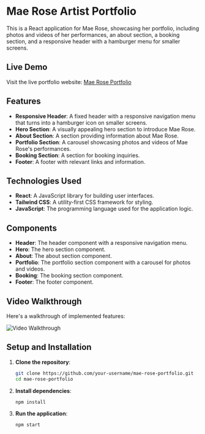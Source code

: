 # Mae Rose Artist Portfolio

This is a React application for Mae Rose, showcasing her portfolio, including photos and videos of her performances, an about section, a booking section, and a responsive header with a hamburger menu for smaller screens.

## Live Demo

Visit the live portfolio website: [Mae Rose Portfolio](https://leeovalle.github.io/maes-portfolio/)

## Features

- **Responsive Header**: A fixed header with a responsive navigation menu that turns into a hamburger icon on smaller screens.
- **Hero Section**: A visually appealing hero section to introduce Mae Rose.
- **About Section**: A section providing information about Mae Rose.
- **Portfolio Section**: A carousel showcasing photos and videos of Mae Rose's performances.
- **Booking Section**: A section for booking inquiries.
- **Footer**: A footer with relevant links and information.

## Technologies Used

- **React**: A JavaScript library for building user interfaces.
- **Tailwind CSS**: A utility-first CSS framework for styling.
- **JavaScript**: The programming language used for the application logic.

## Components

- **Header**: The header component with a responsive navigation menu.
- **Hero**: The hero section component.
- **About**: The about section component.
- **Portfolio**: The portfolio section component with a carousel for photos and videos.
- **Booking**: The booking section component.
- **Footer**: The footer component.

## Video Walkthrough

Here's a walkthrough of implemented features:

<img src='/src/assets/images/mae.gif' title='Video Walkthrough' width='' alt='Video Walkthrough' />

## Setup and Installation

1. **Clone the repository**:
   ```bash
   git clone https://github.com/your-username/mae-rose-portfolio.git
   cd mae-rose-portfolio

2. **Install dependencies**:
    ```bash
    npm install

3. **Run the application**:
    ```bash
    npm start
